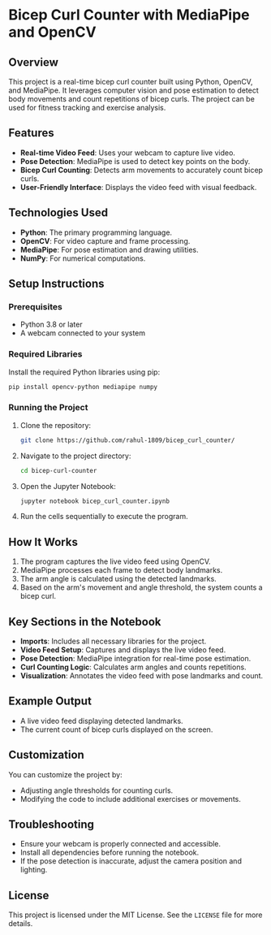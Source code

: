 # Bicep Curl Counter with MediaPipe and OpenCV

## Overview
This project is a real-time bicep curl counter built using Python, OpenCV, and MediaPipe. It leverages computer vision and pose estimation to detect body movements and count repetitions of bicep curls. The project can be used for fitness tracking and exercise analysis.

## Features
- **Real-time Video Feed**: Uses your webcam to capture live video.
- **Pose Detection**: MediaPipe is used to detect key points on the body.
- **Bicep Curl Counting**: Detects arm movements to accurately count bicep curls.
- **User-Friendly Interface**: Displays the video feed with visual feedback.

## Technologies Used
- **Python**: The primary programming language.
- **OpenCV**: For video capture and frame processing.
- **MediaPipe**: For pose estimation and drawing utilities.
- **NumPy**: For numerical computations.

## Setup Instructions
### Prerequisites
- Python 3.8 or later
- A webcam connected to your system

### Required Libraries
Install the required Python libraries using pip:
```bash
pip install opencv-python mediapipe numpy
```

### Running the Project
1. Clone the repository:
   ```bash
   git clone https://github.com/rahul-1809/bicep_curl_counter/
   ```
2. Navigate to the project directory:
   ```bash
   cd bicep-curl-counter
   ```
3. Open the Jupyter Notebook:
   ```bash
   jupyter notebook bicep_curl_counter.ipynb
   ```
4. Run the cells sequentially to execute the program.

## How It Works
1. The program captures the live video feed using OpenCV.
2. MediaPipe processes each frame to detect body landmarks.
3. The arm angle is calculated using the detected landmarks.
4. Based on the arm's movement and angle threshold, the system counts a bicep curl.

## Key Sections in the Notebook
- **Imports**: Includes all necessary libraries for the project.
- **Video Feed Setup**: Captures and displays the live video feed.
- **Pose Detection**: MediaPipe integration for real-time pose estimation.
- **Curl Counting Logic**: Calculates arm angles and counts repetitions.
- **Visualization**: Annotates the video feed with pose landmarks and count.

## Example Output
- A live video feed displaying detected landmarks.
- The current count of bicep curls displayed on the screen.

## Customization
You can customize the project by:
- Adjusting angle thresholds for counting curls.
- Modifying the code to include additional exercises or movements.

## Troubleshooting
- Ensure your webcam is properly connected and accessible.
- Install all dependencies before running the notebook.
- If the pose detection is inaccurate, adjust the camera position and lighting.

## License
This project is licensed under the MIT License. See the `LICENSE` file for more details.
